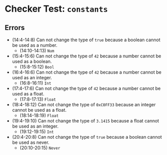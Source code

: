 # Checker Test: `constants`

## Errors
- (14:4-14:8) Can not change the type of `true` because a boolean cannot be used as a number.
  - (14:10-14:13) `Num`
- (15:4-15:6) Can not change the type of `42` because a number cannot be used as a boolean.
  - (15:8-15:12) `Bool`
- (16:4-16:6) Can not change the type of `42` because a number cannot be used as an integer.
  - (16:8-16:11) `Int`
- (17:4-17:6) Can not change the type of `42` because a number cannot be used as a float.
  - (17:8-17:13) `Float`
- (18:4-18:12) Can not change the type of `0xC0FF33` because an integer cannot be used as a float.
  - (18:14-18:19) `Float`
- (19:4-19:10) Can not change the type of `3.1415` because a float cannot be used as an integer.
  - (19:12-19:15) `Int`
- (20:4-20:8) Can not change the type of `true` because a boolean cannot be used as never.
  - (20:10-20:15) `Never`
